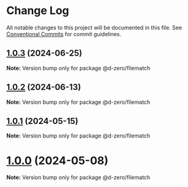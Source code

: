 # Change Log

All notable changes to this project will be documented in this file.
See [Conventional Commits](https://conventionalcommits.org) for commit guidelines.

## [1.0.3](https://github.com/d-zero-dev/tools/compare/@d-zero/filematch@1.0.2...@d-zero/filematch@1.0.3) (2024-06-25)

**Note:** Version bump only for package @d-zero/filematch

## [1.0.2](https://github.com/d-zero-dev/tools/compare/@d-zero/filematch@1.0.1...@d-zero/filematch@1.0.2) (2024-06-13)

**Note:** Version bump only for package @d-zero/filematch

## [1.0.1](https://github.com/d-zero-dev/tools/compare/@d-zero/filematch@1.0.0...@d-zero/filematch@1.0.1) (2024-05-15)

**Note:** Version bump only for package @d-zero/filematch

# [1.0.0](https://github.com/d-zero-dev/tools/compare/@d-zero/filematch@1.0.0-alpha.2...@d-zero/filematch@1.0.0) (2024-05-08)

**Note:** Version bump only for package @d-zero/filematch

